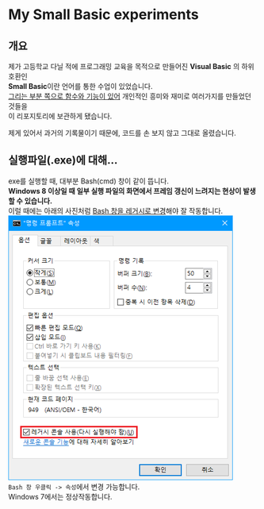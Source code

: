 # My Small Basic experiments
## 개요
제가 고등학교 다닐 적에 프로그래밍 교육을 목적으로 만들어진 **Visual Basic** 의 하위 호환인<br>
**Small Basic**이란 언어를 통한 수업이 있었습니다.<br>
<u>그리는 부분 쪽으로 함수와 기능이 있어</u> 개인적인 흥미와 재미로 여러가지를 만들었던 것들을<br>
이 리포지토리에 보관하게 됐습니다.

제게 있어서 과거의 기록물이기 때문에, 코드를 손 보지 않고 그대로 올렸습니다.

## 실행파일(.exe)에 대해...
exe를 실행할 때, 대부분 Bash(cmd) 창이 같이 뜹니다.<br>
**Windows 8 이상일 때 일부 실행 파일의 화면에서 프레임 갱신이 느려지는 현상이 발생할 수 있습니다.**<br>
이럴 때에는 아래의 사진처럼 <u>Bash 창을 레거시로 변경</u>해야 잘 작동합니다.<br>
![cmd 레거시 모드](pic1.png)<br>
`Bash 창 우클릭 -> 속성`에서 변경 가능합니다.<br>
Windows 7에서는 정상작동합니다.